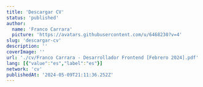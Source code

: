```yaml
---
title: 'Descargar CV'
status: 'published'
author:
  name: 'Franco Carrara'
  picture: 'https://avatars.githubusercontent.com/u/6468230?v=4'
slug: 'descargar-cv'
description: ''
coverImage: ''
url: './cv/Franco Carrara - Desarrollador Frontend [Febrero 2024].pdf'
lang: [{"value":"es","label":"es"}]
network: 'cv'
publishedAt: '2024-05-09T21:11:36.252Z'
---
```


 